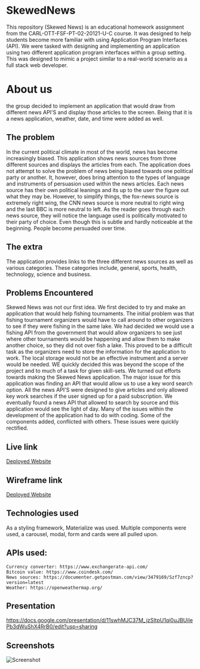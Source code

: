 # SkewedNews
This repository (Skewed News) is an educational homework assignment from the CARL-OTT-FSF-PT-02-20121-U-C course. It was designed to help students become more familiar with using Application Program Interfaces (API). We were tasked with designing and implementing an application using two different application program interfaces within a group setting. This was designed to mimic a project similar to a real-world scenario as a full stack web developer.

# About us
the group decided to implement an application that would draw from different news API'S and display those articles to the screen. Being that it is a news application, weather, date, and time were added as well.

## The problem
In the current political climate in most of the world, news has become increasingly biased. This application shows news sources from three different sources and displays the articles from each. The application does not attempt to solve the problem of news being biased towards one political party or another. It, however, does bring attention to the types of language and instruments of persuasion used within the news articles. Each news source has their own political leanings and its up to the user the figure out what they may be. However, to simplify things, the fox-news source is extremely right wing, the CNN news source is more neutral to right wing and the last BBC is more neutral to left. As the reader goes through each news source, they will notice the language used is politically motivated to their party of choice. Even though this is subtle and hardly noticeable at the beginning. People become persuaded over time.  

## The extra
The application provides links to the three different news sources as well as various categories. These categories include, general, sports, health, technology, science and business. 

## Problems Encountered
Skewed News was not our first idea. We first decided to try and make an application that would help fishing tournaments. The initial problem was that fishing tournament organizers would have to call around to other organizers to see if they were fishing in the same lake. We had decided we would use a fishing API from the government that would allow organizers to see just where other tournaments would be happening and allow them to make another choice, so they did not over fish a lake. This proved to be a difficult task as the organizers need to store the information for the application to work. The local storage would not be an effective instrument and a server would be needed. WE quickly decided this was beyond the scope of the project and to much of a task for given skill-sets. 
We turned out efforts towards making the Skewed News application. The major issue for this application was finding an API that would allow us to use a key word search option. 
All the news API'S were designed to give articles and only allowed key work searches if the user signed up for a paid subscription. We eventually found a news API that allowed to search by source and this application would see the light of day.
Many of the issues within the development of the application had to do with coding. Some of the components added, conflicted with others. These issues were quickly rectified.

## Live link
<a href="https://weird-but-doable.github.io/SkewedNews/">Deployed Website</a> 

## Wireframe link
<a href="https://drive.google.com/file/d/1as-u8TPpsL6aeiCMIf8TxA0N6DYWeBF4/view?usp=sharing">Deployed Website</a> 

## Technologies used
  As a styling framework, Materialize was used. Multiple components were used, a carousel, modal, form and cards were all pulled upon. 

  ## APIs used: 
    Currency converter: https://www.exchangerate-api.com/
    Bitcoin value: https://www.coindesk.com/
    News sources: https://documenter.getpostman.com/view/3479169/Szf7zncp?version=latest
    Weather: https://openweathermap.org/
    
## Presentation
https://docs.google.com/presentation/d/11swhMJC37M_jzSltpU1qi0uJBUiIePb3dWuShX4RrB0/edit?usp=sharing 

## Screenshots 

<img src="" alt="Screenshot">
